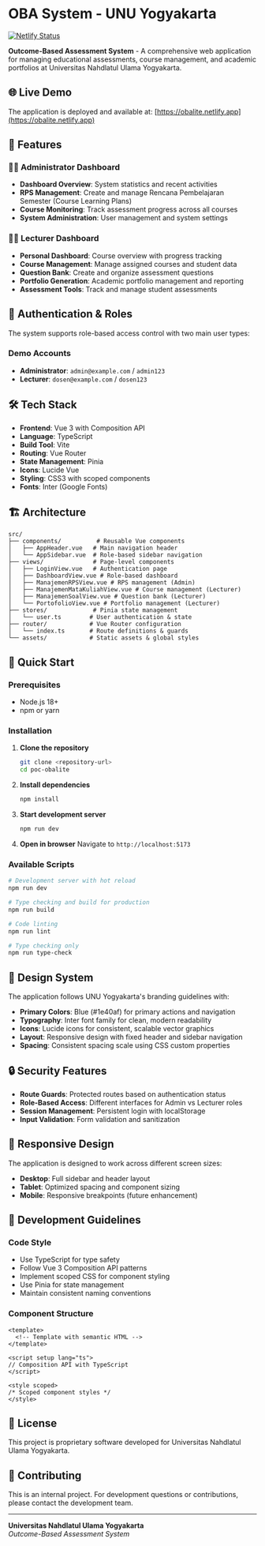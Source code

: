 # OBA System - UNU Yogyakarta

[![Netlify Status](https://api.netlify.com/api/v1/badges/obalite/deploy-status)](https://app.netlify.com/sites/obalite/deploys)

**Outcome-Based Assessment System** - A comprehensive web application for managing educational assessments, course management, and academic portfolios at Universitas Nahdlatul Ulama Yogyakarta.

## 🌐 Live Demo

The application is deployed and available at: [https://obalite.netlify.app](https://obalite.netlify.app)

## 🎯 Features

### 👨‍💼 Administrator Dashboard
- **Dashboard Overview**: System statistics and recent activities
- **RPS Management**: Create and manage Rencana Pembelajaran Semester (Course Learning Plans)
- **Course Monitoring**: Track assessment progress across all courses
- **System Administration**: User management and system settings

### 👨‍🏫 Lecturer Dashboard
- **Personal Dashboard**: Course overview with progress tracking
- **Course Management**: Manage assigned courses and student data
- **Question Bank**: Create and organize assessment questions
- **Portfolio Generation**: Academic portfolio management and reporting
- **Assessment Tools**: Track and manage student assessments

## 🔐 Authentication & Roles

The system supports role-based access control with two main user types:

### Demo Accounts
- **Administrator**: `admin@example.com` / `admin123`
- **Lecturer**: `dosen@example.com` / `dosen123`

## 🛠️ Tech Stack

- **Frontend**: Vue 3 with Composition API
- **Language**: TypeScript
- **Build Tool**: Vite
- **Routing**: Vue Router
- **State Management**: Pinia
- **Icons**: Lucide Vue
- **Styling**: CSS3 with scoped components
- **Fonts**: Inter (Google Fonts)

## 🏗️ Architecture

```
src/
├── components/          # Reusable Vue components
│   ├── AppHeader.vue   # Main navigation header
│   └── AppSidebar.vue  # Role-based sidebar navigation
├── views/              # Page-level components
│   ├── LoginView.vue   # Authentication page
│   ├── DashboardView.vue # Role-based dashboard
│   ├── ManajemenRPSView.vue # RPS management (Admin)
│   ├── ManajemenMataKuliahView.vue # Course management (Lecturer)
│   ├── ManajemenSoalView.vue # Question bank (Lecturer)
│   └── PortofolioView.vue # Portfolio management (Lecturer)
├── stores/             # Pinia state management
│   └── user.ts        # User authentication & state
├── router/            # Vue Router configuration
│   └── index.ts       # Route definitions & guards
└── assets/            # Static assets & global styles
```

## 🚀 Quick Start

### Prerequisites
- Node.js 18+ 
- npm or yarn

### Installation

1. **Clone the repository**
   ```bash
   git clone <repository-url>
   cd poc-obalite
   ```

2. **Install dependencies**
   ```bash
   npm install
   ```

3. **Start development server**
   ```bash
   npm run dev
   ```

4. **Open in browser**
   Navigate to `http://localhost:5173`

### Available Scripts

```bash
# Development server with hot reload
npm run dev

# Type checking and build for production
npm run build

# Code linting
npm run lint

# Type checking only
npm run type-check
```

## 🎨 Design System

The application follows UNU Yogyakarta's branding guidelines with:

- **Primary Colors**: Blue (#1e40af) for primary actions and navigation
- **Typography**: Inter font family for clean, modern readability
- **Icons**: Lucide icons for consistent, scalable vector graphics
- **Layout**: Responsive design with fixed header and sidebar navigation
- **Spacing**: Consistent spacing scale using CSS custom properties

## 🔒 Security Features

- **Route Guards**: Protected routes based on authentication status
- **Role-Based Access**: Different interfaces for Admin vs Lecturer roles
- **Session Management**: Persistent login with localStorage
- **Input Validation**: Form validation and sanitization

## 📱 Responsive Design

The application is designed to work across different screen sizes:
- **Desktop**: Full sidebar and header layout
- **Tablet**: Optimized spacing and component sizing
- **Mobile**: Responsive breakpoints (future enhancement)

## 🚦 Development Guidelines

### Code Style
- Use TypeScript for type safety
- Follow Vue 3 Composition API patterns
- Implement scoped CSS for component styling
- Use Pinia for state management
- Maintain consistent naming conventions

### Component Structure
```vue
<template>
  <!-- Template with semantic HTML -->
</template>

<script setup lang="ts">
// Composition API with TypeScript
</script>

<style scoped>
/* Scoped component styles */
</style>
```

## 📄 License

This project is proprietary software developed for Universitas Nahdlatul Ulama Yogyakarta.

## 🤝 Contributing

This is an internal project. For development questions or contributions, please contact the development team.

---

**Universitas Nahdlatul Ulama Yogyakarta**  
*Outcome-Based Assessment System*
